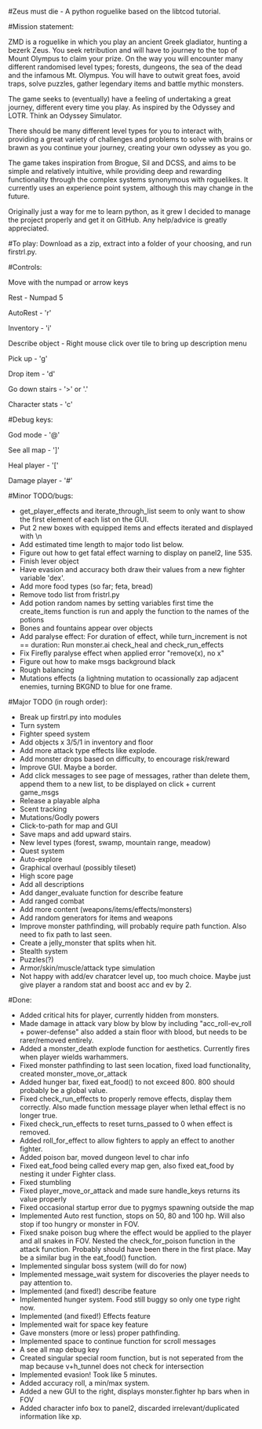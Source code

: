 #Zeus must die - A python roguelike based on the libtcod tutorial.

#Mission statement:

ZMD is a roguelike in which you play an ancient Greek gladiator, hunting a bezerk Zeus.
You seek retribution and will have to journey to the top of Mount Olympus to claim your
prize. On the way you will encounter many different randomised level types; forests,
dungeons, the sea of the dead and the infamous Mt. Olympus. You will have to outwit
great foes, avoid traps, solve puzzles, gather legendary items and battle mythic monsters.

The game seeks to (eventually) have a feeling of undertaking a great journey, different
every time you play. As inspired by the Odyssey and LOTR. Think an Odyssey Simulator.

There should be many different level types for you to interact with, providing a great
variety of challenges and problems to solve with brains or brawn as you continue your
journey, creating your own odyssey as you go.

The game takes inspiration from Brogue, Sil and DCSS, and aims to be simple and relatively
intuitive, while providing deep and rewarding functionality through the complex systems
synonymous with roguelikes. It currently uses an experience point system, although this
may change in the future.

Originally just a way for me to learn python, as it grew I decided to manage the project
properly and get it on GitHub. Any help/advice is greatly appreciated.

#To play:
Download as a zip, extract into a folder of your choosing, and run firstrl.py.

#Controls:

Move with the numpad or arrow keys

Rest - Numpad 5

AutoRest - 'r'

Inventory - 'i'

Describe object - Right mouse click over tile to bring up description menu

Pick up - 'g'

Drop item - 'd'

Go down stairs - '>' or '.'

Character stats - 'c'

#Debug keys:

God mode - '@'

See all map - ']'

Heal player - '['

Damage player - '#'


#Minor TODO/bugs:

- get_player_effects and iterate_through_list seem to only
	want to show the first element of each list on the GUI.	
- Put 2 new boxes with equipped items and effects iterated and displayed with \n
- Add estimated time length to major todo list below.
- Figure out how to get fatal effect warning to display on panel2, line 535.
- Finish lever object
- Have evasion and accuracy both draw their values from a new fighter variable 'dex'.
- Add more food types (so far; feta, bread)
- Remove todo list from fristrl.py
- Add potion random names by setting variables first time the create_items function is run 
    and apply the function to the names of the potions
- Bones and fountains appear over objects
- Add paralyse effect: For duration of effect, while turn_increment is not == duration: Run monster.ai check_heal and check_run_effects
- Fix Firefly paralyse effect when applied error "remove(x), no x"
- Figure out how to make msgs background black
- Rough balancing
- Mutations effects (a lightning mutation to ocassionally zap adjacent enemies, 
    turning BKGND to blue for one frame.



#Major TODO (in rough order):
- Break up firstrl.py into modules
- Turn system
- Fighter speed system
- Add objects x 3/5/1 in inventory and floor
- Add more attack type effects like explode.
- Add monster drops based on difficulty, to encourage risk/reward
- Improve GUI. Maybe a border.
- Add click messages to see page of messages, rather than delete them, 
    append them to a new list, to be displayed on click + current game_msgs
- Release a playable alpha
- Scent tracking
- Mutations/Godly powers
- Click-to-path for map and GUI
- Save maps and add upward stairs.
- New level types (forest, swamp, mountain range, meadow)
- Quest system
- Auto-explore
- Graphical overhaul (possibly tileset)
- High score page
- Add all descriptions
- Add danger_evaluate function for describe feature
- Add ranged combat
- Add more content (weapons/items/effects/monsters)
- Add random generators for items and weapons
- Improve monster pathfinding, will probably require path function. Also need to fix path to last seen.
- Create a jelly_monster that splits when hit.
- Stealth system
- Puzzles(?)
- Armor/skin/muscle/attack type simulation
- Not happy with add/ev charatcer level up, too much choice. Maybe just give player a random stat
    and boost acc and ev by 2.



#Done:
- Added critical hits for player, currently hidden from monsters.
- Made damage in attack vary blow by blow by including "acc_roll-ev_roll + power-defense"
    also added a stain floor with blood, but needs to be rarer/removed entirely.
- Added a monster_death explode function for aesthetics. Currently fires when player wields warhammers.
- Fixed monster pathfinding to last seen location, fixed load functionality, created monster_move_or_attack
- Added hunger bar, fixed eat_food() to not exceed 800. 800 should probably be a global value.
- Fixed check_run_effects to properly remove effects, display them correctly. Also made 
    function message player when lethal effect is no longer true.
- Fixed check_run_effects to reset turns_passed to 0 when effect is removed.
- Added roll_for_effect to allow fighters to apply an effect to another fighter.
- Added poison bar, moved dungeon level to char info
- Fixed eat_food being called every map gen, also fixed eat_food by nesting it under Fighter class.
- Fixed stumbling
- Fixed player_move_or_attack and made sure handle_keys returns its value properly
- Fixed occasional startup error due to pygmys spawning outside the map
- Implemented Auto rest function, stops on 50, 80 and 100 hp. Will also stop if too hungry or monster in FOV.
- Fixed snake poison bug where the effect would be applied to the player and all snakes in FOV.
	Nested the check_for_poison function in the attack function. Probably should have been
	there in the first place. May be a similar bug in the eat_food() function.
- Implemented singular boss system (will do for now)
- Implemented message_wait system for discoveries the player needs to pay attention to.
- Implemented (and fixed!) describe feature
- Implemented hunger system. Food still buggy so only one type right now.
- Implemented (and fixed!) Effects feature
- Implemented wait for space key feature
- Gave monsters (more or less) proper pathfinding.
- Implemented space to continue function for scroll messages
- A see all map debug key
- Created singular special room function, but is not seperated from the map because v+h_tunnel does not check for intersection
- Implemented evasion! Took like 5 minutes.
- Added accuracy roll, a min/max system.
- Added a new GUI to the right, displays monster.fighter hp bars when in FOV
- Added character info box to panel2, discarded irrelevant/duplicated information like xp.




